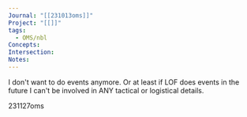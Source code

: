 ```yaml
---
Journal: "[[231013oms]]"
Project: "[[]]"
tags:
  - OMS/nbl
Concepts: 
Intersection: 
Notes:
---
```


I don't want to do events anymore. 
Or at least if LOF does events in the future I can't be involved in ANY tactical or logistical details. 

231127oms
